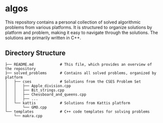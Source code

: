 # algos

This repository contains a personal collection of solved algorithmic problems from various platforms. It is structured to organize solutions by platform and problem, making it easy to navigate through the solutions. The solutions are primarily written in C++.

## Directory Structure

```
├── README.md            # This file, which provides an overview of the repository
├── solved_problems      # Contains all solved problems, organized by platform
│   ├── cses             # Solutions from the CSES Problem Set
│   │   ├── Apple_division.cpp
│   │   ├── Bit_strings.cpp
│   │   ├── Chessboard_and_queens.cpp
│   │   ├── ...
│   └── kattis           # Solutions from Kattis platform
│       └── GMO.cpp
└── templates            # C++ code templates for solving problems
    └── makra.cpp
```

